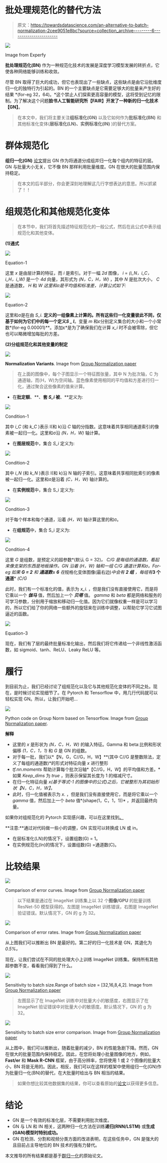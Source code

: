 # 批处理规范化的替代方法

> 原文：<https://towardsdatascience.com/an-alternative-to-batch-normalization-2cee9051e8bc?source=collection_archive---------6----------------------->

![](img/7214f8cfdab31ae9becf82633be0a542.png)

Image from Experfy

**批处理规范化(BN)** 作为一种规范化技术的发展是深度学习模型发展的转折点，它使各种网络能够训练和收敛。

尽管 BN 取得了巨大的成功，但它也表现出了一些缺点，这些缺点是由它沿批维度归一化的独特行为引起的。BN 的一个主要缺点是它需要足够大的批量来产生好的结果 *(for-eg 32，64)。*这个禁止人们探索更高容量的模型，这将受到记忆的限制。为了解决这个问题**脸书人工智能研究所【FAIR】**开发了一种新的归一化技术**【GN】**。

> 在本文中，我们将主要关注**组标准化(GN)** 以及它如何作为**批标准化(BN)** 和其他标准化变体(**层标准化(LN)、实例标准化(IN)** )的替代方案。

# 群体规范化

**组归一化(GN)** [论文](https://arxiv.org/pdf/1803.08494.pdf)提出 GN 作为将通道分成组并归一化每个组内的特征的层。GN 与批量大小无关，它不像 BN 那样利用批量维度。GN 在很大的批量范围内保持稳定。

> 在本文的后半部分，你会更深刻地理解这几行字想表达的意思。所以抓紧了！！

# 组规范化和其他规范化变体

> 在本节中，我们将首先描述特征规范化的一般公式，然后在此公式中表示组规范化和其他变体。

**(1)通式**

![](img/6c0fba327d6cb8d760f1a8513cef14c8.png)

Equation-1

这里 *x* 是由层计算的特征，而 *i* 是索引。对于一幅 *2d* 图像， *i* = *(i_N，i_C，i_H，i_W)* 是一个 *4d* 向量，其形式为 *(N，C，H，W)* ，其中 *N* 是批次大小， *C* 是通道数， *H* 和 *W 这里和σ是平均值和标准差，计算公式如下:*

![](img/ea4e08dfc0ee786f6bf2266ffb8ea356.png)

Equation-2

这里和σ是在由 *S_i.* **定义的一组像素上计算的。所有这些归一化变量彼此不同，仅基于如何为它们中的每一个定义*S _ I***。变量 *m* 和*ε*分别定义集合的大小和一个小常数*(for-eg 0.00001)**。添加ε*是为了确保我们在计算 *x_i* 时不会被零除，但它也可以略微增加每批的方差。

**(2)分组规范化和其他变量的制定**

![](img/56cb3992de73d166eb6510290d5a9569.png)

**Normalization Variants**. Image from [Group Normalization paper](https://arxiv.org/pdf/1803.08494.pdf)

> 在上面的图像中，每个子图显示一个特征图张量，其中 N 为批次轴，C 为通道轴，而(H，W)为空间轴。蓝色像素使用相同的平均值和方差进行归一化，通过聚合这些像素的值来计算。

*   在**批定额**、**、**套 *S_i* 被**、**定义为:

![](img/d88a0a84d0f65005e9fa7847890042ec.png)

Condition-1

其中 *i_C* (和 *k_C* )表示 I(和 k)沿 *C* 轴的分指数。这意味着共享相同通道索引的像素被一起归一化。这里和σ沿 *(N，H，W)* 轴计算。

*   在**图层规范**中，集合 *S_i* 定义为:

![](img/1f7b603f30654ce35874036b3a1a31a8.png)

Condition-2

其中 *i_N* (和 *k_N* )表示 I(和 k)沿 N 轴的子索引。这意味着共享相同批索引的像素被一起归一化。这里和σ是沿着 *(C，H，W)* 轴计算的。

*   在**实例规范**中，集合 S_i 定义为:

![](img/55ff3581a7cf660688f7543ded750d57.png)

Condition-3

对于每个样本和每个通道，沿着 *(H，W)* 轴计算这里的和σ。

*   在**组规范**中，集合 S_i 定义为:

![](img/2495fa9c604a59e2a528a7cc607fcf13.png)

Condition-4

这里 *G* 是组数，是预定义的超参数*(默认 G = 32)*。 *C/G* 是每组的通道数。看起来像支架的东西是地板操作。GN 沿着 *(H，W)* 轴和一组 *C/G* 通道计算和σ。For-eg 如果 ***G = 2*** 和 ***通道数= 6*** 在*规格化变体图像(最右边)*中会有 ***2 组*** ，每组有***3 个通道*** *(C/G*

此时，我们有一个标准化的值，表示为 *x_i.* ，但是我们没有直接使用它，而是将它乘以一个 ***伽马*** 值，然后加上一个 ***贝塔*** 值。 *gamma* 和 *beta* 都是网络和服务的可学习参数，分别用于缩放和移动归一化值。因为它们就像权重一样是可以学习的，所以它们给了你的网络一些额外的旋钮来在训练中调整，以帮助它学习它试图逼近的函数。

![](img/bbc07977992b9aabbe444d1239015f2a.png)

Equation-3

现在，我们有了层的最终批量标准化输出，然后我们将它传递给一个非线性激活函数，如 sigmoid、tanh、ReLU、Leaky ReLU 等。

# 履行

到目前为止，我们已经讨论了组规范化以及它与其他规范化变体的不同之处。现在，是时候讨论实现细节了。在 Pytorch 和 Tensorflow 中，用几行代码就可以轻松实现 GN。所以，让我们开始吧…

![](img/1d43f50f5bdeb0eb4c35116c45f5c9c8.png)

Python code on Group Norm based on Tensorflow. Image from [Group Normalization paper](https://arxiv.org/pdf/1803.08494.pdf).

**解释**

*   这里的 *x* 是形状为 *(N，C，H，W)* 的输入特征。Gamma 和 beta:比例和形状偏移 *(1，C，1，1)* 和 *G* 是 GN 的组数。
*   对于每一批，我们以*【N，G，C//G，H，W】**(其中 C//G 是整数除法，定义了每组的通道数)*的形式对特征向量 *x* 进行整形
*   *tf.nn.moments* 帮助计算每个批次沿轴*【C//G，H，W】的平均值和方差。*如果 *Keep_dims* 为 *true* ，则表示保留其长度为 1 的缩减尺寸。
*   在归一化特征向量 *x(基于等式-1 的图像中的公式)*之后，它被整形为其初始形状*【N，C，H，W】。*
*   此时，归一化值被表示为 *x.* ，但是我们没有直接使用它，而是将它乘以一个 *gamma* 值，然后加上一个 *beta* 值*(shape(1，C，1，1))* ，并返回最终向量。

如果你对组规范化的 Pytorch 实现感兴趣，可以在这里找到[。](https://github.com/vjrahil/pytorch-groupnorm)

**注意:**通过对代码做一些小的调整，GN 实现可以转换成 LN 或 in。

*   在层标准化(LN)的情况下，设置组数(G) = 1。
*   在实例规范化(In)的情况下，设置组数(G) =通道数(C)。

# 比较结果

![](img/d5b72e7afe93513cf93e500bb811e597.png)

Comparison of error curves. Image from [Group Normalization paper](https://arxiv.org/pdf/1803.08494.pdf)

> 以下结果是通过在 ImageNet 训练集上以 32 个**图像/GPU** 的批量训练 ResNet-50 模型获得的。左图是 ImageNet 训练错误，右图是 ImageNet 验证错误。默认情况下，GN 的 g 为 32。

![](img/2cbffa74d77a294ae42362d9ce598fab.png)

Comparison of error rates. Image from [Group Normalization paper](https://arxiv.org/pdf/1803.08494.pdf)

从上图我们可以推断出 BN 是最好的。第二好的归一化技术是 GN，其退化为 *0.5%。*

现在，让我们尝试在不同的批处理大小上训练 ImageNet 训练集。保持所有其他超参数不变，看看我们得到了什么。

![](img/f2ad01b78310645a2c5d4db76422b6d4.png)

Sensitivity to batch size.Range of batch size = [32,16,8,4,2]. Image from [Group Normalization paper](https://arxiv.org/pdf/1803.08494.pdf)

> 左图显示了在 ImageNet 训练中对批量大小的敏感度，右图显示了在 ImageNet 验证错误中对批量大小的敏感度。默认情况下，GN 的 g 为 32。

![](img/1f2e561684d38af57b1b1f2a75239c8d.png)

Sensitivity to batch size error comparison. Image from [Group Normalization paper](https://arxiv.org/pdf/1803.08494.pdf)

从上图中，我们可以推断出，随着批量的减少，BN 的性能急剧下降。然而，GN 在很大的批量范围内保持稳定。因此，在您将处理小批量图像的地方，例如， **Fast/er** 和 **Mask R-CNN** 框架，由于高分辨率，您将使用 1 或 2 个图像的批量大小，BN 将是无用的。因此，相反，我们可以在这样的框架中使用组归一化(GN)作为批量归一化(BN)的替代，在大批量时给出与 BN 相当的结果。

> 如果你想比较其他数据集的结果，你可以查看原始的[论文](https://arxiv.org/pdf/1803.08494.pdf)以获得更多信息。

# 结论

*   GN 是一个有效的标准化层，不需要利用批次维度。
*   GN 与 LN 和 IN 相关，这两种归一化方法在训练**递归(RNN/LSTM)** 或**生成(GAN)模型时特别成功。**
*   GN 在检测、分割和视频分类方面的改进表明，在这些任务中，GN 是强大的且目前占主导地位的 BN 技术的强有力替代。

本文推导的所有结果都是基于[群归一化](https://arxiv.org/pdf/1803.08494.pdf)的原始论文。